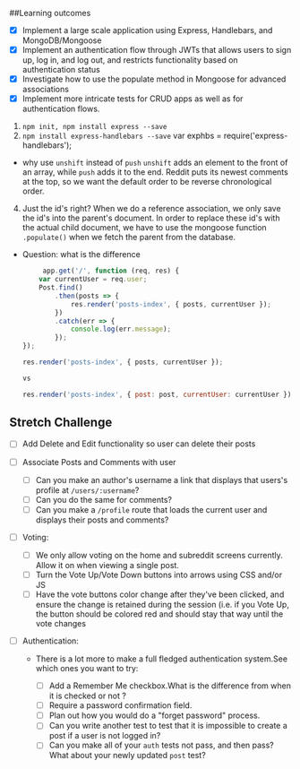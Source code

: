 ##Learning outcomes
* [X] Implement a large scale application using Express, Handlebars, and MongoDB/Mongoose
* [X] Implement an authentication flow through JWTs that allows users to sign up, log in, and log out, and restricts functionality based on authentication status
* [X] Investigate how to use the populate method in Mongoose for advanced associations
* [X] Implement more intricate tests for CRUD apps as well as for authentication flows.

1. `npm init, npm install express --save`
2. `npm install express-handlebars --save`
    var exphbs = require('express-handlebars');

- why use `unshift` instead of `push` 
`unshift` adds an element to the front of an array, while `push` adds it to the end. Reddit puts its newest comments at the top, so we want the default order to be reverse chronological order.

4. Just the id's right? When we do a reference association, we only save the id's into the parent's document. In order to replace these id's with the actual child document, we have to use the mongoose function `.populate()` when we fetch the parent from the database.

- Question:
    what is the difference 
    ```javascript
         app.get('/', function (req, res) {
        var currentUser = req.user;
        Post.find()
            .then(posts => {
                res.render('posts-index', { posts, currentUser });
            })
            .catch(err => {
                console.log(err.message);
            });
    });

    res.render('posts-index', { posts, currentUser });
    
    vs

    res.render('posts-index', { post: post, currentUser: currentUser });
    ```
## Stretch Challenge
* [ ] Add Delete and Edit functionality so user can delete their posts
* [ ] Associate Posts and Comments with user

    * [ ] Can you make an author's username a link that displays that users's profile at `/users/:username`?
    * [ ] Can you do the same for comments?
    * [ ] Can you make a `/profile` route that loads the current user and displays their posts and comments?
* [ ] Voting: 
    * [ ] We only allow voting on the home and subreddit screens currently. Allow it on when viewing a single post.
    * [ ] Turn the Vote Up/Vote Down buttons into arrows using CSS and/or JS
    * [ ] Have the vote buttons color change after they've been clicked, and ensure the change is retained during the session (i.e. if you Vote Up, the button should be colored red and should stay that way until the vote changes
* [ ] Authentication:
    * There is a lot more to make a full fledged authentication 
    system.See which ones you want to try:

        * [ ] Add a Remember Me checkbox.What is the difference from when it is checked or not ?
        * [ ] Require a password confirmation field.
        * [ ] Plan out how you would do a "forget password" process.
        * [ ] Can you write another test to test that it is impossible to create a post if a user is not logged in?
        * [ ] Can you make all of your `auth` tests not pass, and then pass? What about your newly updated `post` test?
